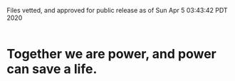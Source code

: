 Files vetted, and approved for public release as of Sun Apr  5 03:43:42 PDT 2020<br><br><h1>Together we are power, and power can save a life.</h1>
